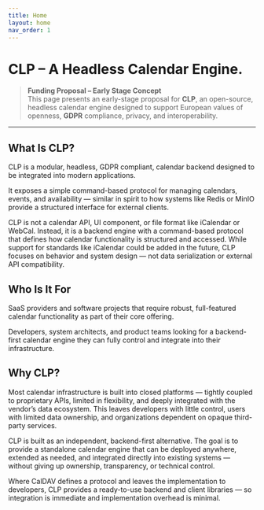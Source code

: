 ```yaml
---
title: Home  
layout: home
nav_order: 1 
---
```


# CLP – A Headless Calendar Engine. 
> **Funding Proposal – Early Stage Concept**  
> This page presents an early-stage proposal for **CLP**, an open-source, headless calendar engine designed to support European values of openness, **GDPR** compliance, privacy, and interoperability.  

---

## What Is CLP?

CLP is a modular, headless, GDPR compliant, calendar backend designed to be integrated into modern applications.

It exposes a simple command-based protocol for managing calendars, events, and availability — similar in spirit to how systems like Redis or MinIO provide a structured interface for external clients.

CLP is not a calendar API, UI component, or file format like iCalendar or WebCal. Instead, it is a backend engine with a command-based protocol that defines how calendar functionality is structured and accessed. While support for standards like iCalendar could be added in the future, CLP focuses on behavior and system design — not data serialization or external API compatibility.

## Who Is It For

SaaS providers and software projects that require robust, full-featured calendar functionality as part of their core offering.

Developers, system architects, and product teams looking for a backend-first calendar engine they can fully control and integrate into their infrastructure.

## Why CLP?

Most calendar infrastructure is built into closed platforms — tightly coupled to proprietary APIs, limited in flexibility, and deeply integrated with the vendor’s data ecosystem. This leaves developers with little control, users with limited data ownership, and organizations dependent on opaque third-party services.

CLP is built as an independent, backend-first alternative. The goal is to provide a standalone calendar engine that can be deployed anywhere, extended as needed, and integrated directly into existing systems — without giving up ownership, transparency, or technical control.

Where CalDAV defines a protocol and leaves the implementation to developers, CLP provides a ready-to-use backend and client libraries — so integration is immediate and implementation overhead is minimal.


